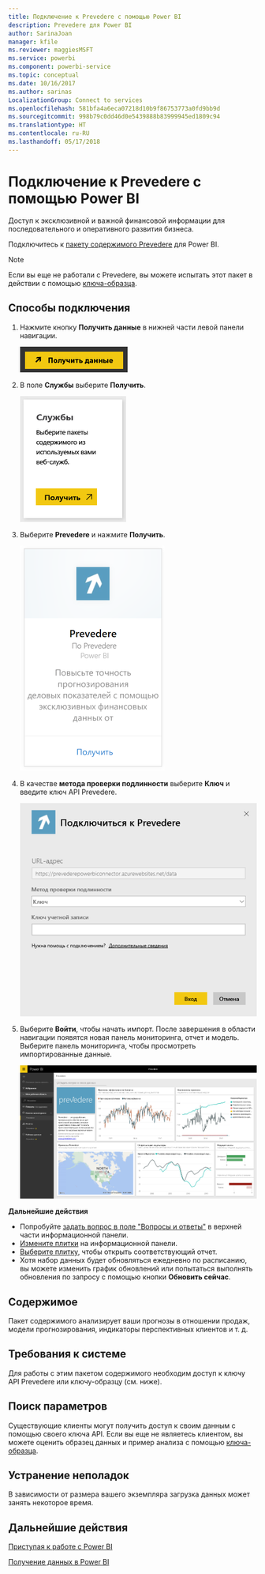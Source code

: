 ```yaml
---
title: Подключение к Prevedere с помощью Power BI
description: Prevedere для Power BI
author: SarinaJoan
manager: kfile
ms.reviewer: maggiesMSFT
ms.service: powerbi
ms.component: powerbi-service
ms.topic: conceptual
ms.date: 10/16/2017
ms.author: sarinas
LocalizationGroup: Connect to services
ms.openlocfilehash: 581bfa4a6eca07218d10b9f86753773a0fd9bb9d
ms.sourcegitcommit: 998b79c0dd46d0e5439888b83999945ed1809c94
ms.translationtype: HT
ms.contentlocale: ru-RU
ms.lasthandoff: 05/17/2018
---
```

# <a name="connect-to-prevedere-with-power-bi"></a>Подключение к Prevedere с помощью Power BI
Доступ к эксклюзивной и важной финансовой информации для последовательного и оперативного развития бизнеса.

Подключитесь к [пакету содержимого Prevedere](https://app.powerbi.com/getdata/services/prevedere) для Power BI.

>[!NOTE]
>Если вы еще не работали с Prevedere, вы можете испытать этот пакет в действии с помощью [ключа-образца](https://prevederepowerbiconnector.azurewebsites.net/static/learnmore.html).

## <a name="how-to-connect"></a>Способы подключения
1. Нажмите кнопку **Получить данные** в нижней части левой панели навигации.
   
   ![](media/service-connect-to-prevedere/getdata.png)
2. В поле **Службы** выберите **Получить**.
   
   ![](media/service-connect-to-prevedere/services.png)
3. Выберите **Prevedere** и нажмите **Получить**.
   
   ![](media/service-connect-to-prevedere/connect.png)
4. В качестве **метода проверки подлинности** выберите **Ключ** и введите ключ API Prevedere.
   
    ![](media/service-connect-to-prevedere/creds.png)
5. Выберите **Войти**, чтобы начать импорт. После завершения в области навигации появятся новая панель мониторинга, отчет и модель. Выберите панель мониторинга, чтобы просмотреть импортированные данные.
   
     ![](media/service-connect-to-prevedere/dashboard.png)

**Дальнейшие действия**

* Попробуйте [задать вопрос в поле "Вопросы и ответы"](power-bi-q-and-a.md) в верхней части информационной панели.
* [Измените плитки](service-dashboard-edit-tile.md) на информационной панели.
* [Выберите плитку](service-dashboard-tiles.md), чтобы открыть соответствующий отчет.
* Хотя набор данных будет обновляться ежедневно по расписанию, вы можете изменить график обновлений или попытаться выполнять обновления по запросу с помощью кнопки **Обновить сейчас**.

## <a name="whats-included"></a>Содержимое
Пакет содержимого анализирует ваши прогнозы в отношении продаж, модели прогнозирования, индикаторы перспективных клиентов и т. д.

## <a name="system-requirements"></a>Требования к системе
Для работы с этим пакетом содержимого необходим доступ к ключу API Prevedere или ключу-образцу (см. ниже).

## <a name="finding-parameters"></a>Поиск параметров
<a name="FindingParams"></a>

Существующие клиенты могут получить доступ к своим данным с помощью своего ключа API. Если вы еще не являетесь клиентом, вы можете оценить образец данных и пример анализа с помощью [ключа-образца](https://prevederepowerbiconnector.azurewebsites.net/static/learnmore.html).

## <a name="troubleshooting"></a>Устранение неполадок
В зависимости от размера вашего экземпляра загрузка данных может занять некоторое время.

## <a name="next-steps"></a>Дальнейшие действия
[Приступая к работе с Power BI](service-get-started.md)

[Получение данных в Power BI](service-get-data.md)

